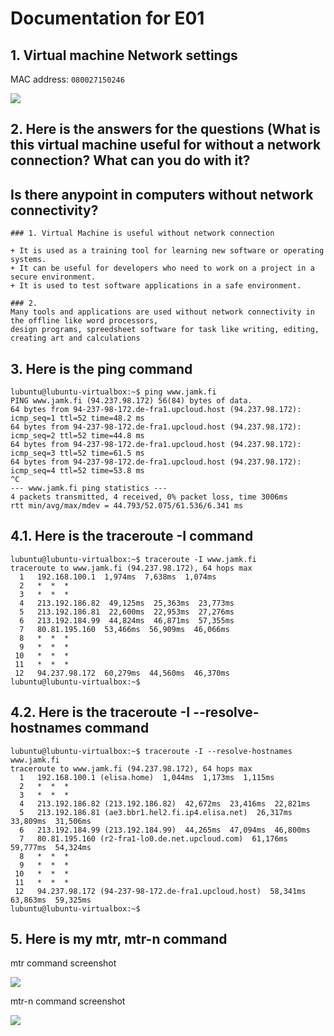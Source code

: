 # Documentation for E01


## 1. Virtual machine Network settings

MAC address: `080027150246`

![](/documentation/E01/Lubuntu1.JPG)

## 2. Here is the answers for the questions (What is this virtual machine useful for without a network connection? What can you do with it?
## Is there anypoint in computers without network connectivity?

```
### 1. Virtual Machine is useful without network connection

+ It is used as a training tool for learning new software or operating systems.
+ It can be useful for developers who need to work on a project in a secure environment.
+ It is used to test software applications in a safe environment.

### 2.  
Many tools and applications are used without network connectivity in the offline like word processors, 
design programs, spreedsheet software for task like writing, editing, creating art and calculations

```


## 3. Here is the ping command 

```
lubuntu@lubuntu-virtualbox:~$ ping www.jamk.fi
PING www.jamk.fi (94.237.98.172) 56(84) bytes of data.
64 bytes from 94-237-98-172.de-fra1.upcloud.host (94.237.98.172): icmp_seq=1 ttl=52 time=48.2 ms
64 bytes from 94-237-98-172.de-fra1.upcloud.host (94.237.98.172): icmp_seq=2 ttl=52 time=44.8 ms
64 bytes from 94-237-98-172.de-fra1.upcloud.host (94.237.98.172): icmp_seq=3 ttl=52 time=61.5 ms
64 bytes from 94-237-98-172.de-fra1.upcloud.host (94.237.98.172): icmp_seq=4 ttl=52 time=53.8 ms
^C
--- www.jamk.fi ping statistics ---
4 packets transmitted, 4 received, 0% packet loss, time 3006ms
rtt min/avg/max/mdev = 44.793/52.075/61.536/6.341 ms
```
## 4.1. Here is the traceroute -I command 

```
lubuntu@lubuntu-virtualbox:~$ traceroute -I www.jamk.fi
traceroute to www.jamk.fi (94.237.98.172), 64 hops max
  1   192.168.100.1  1,974ms  7,638ms  1,074ms 
  2   *  *  * 
  3   *  *  * 
  4   213.192.186.82  49,125ms  25,363ms  23,773ms 
  5   213.192.186.81  22,600ms  22,953ms  27,276ms 
  6   213.192.184.99  44,824ms  46,871ms  57,355ms 
  7   80.81.195.160  53,466ms  56,909ms  46,066ms 
  8   *  *  * 
  9   *  *  * 
 10   *  *  * 
 11   *  *  * 
 12   94.237.98.172  60,279ms  44,560ms  46,370ms 
lubuntu@lubuntu-virtualbox:~$ 

```
## 4.2. Here is the traceroute -I --resolve-hostnames command

```
lubuntu@lubuntu-virtualbox:~$ traceroute -I --resolve-hostnames www.jamk.fi 
traceroute to www.jamk.fi (94.237.98.172), 64 hops max
  1   192.168.100.1 (elisa.home)  1,044ms  1,173ms  1,115ms 
  2   *  *  * 
  3   *  *  * 
  4   213.192.186.82 (213.192.186.82)  42,672ms  23,416ms  22,821ms 
  5   213.192.186.81 (ae3.bbr1.hel2.fi.ip4.elisa.net)  26,317ms  33,809ms  31,506ms 
  6   213.192.184.99 (213.192.184.99)  44,265ms  47,094ms  46,800ms 
  7   80.81.195.160 (r2-fra1-lo0.de.net.upcloud.com)  61,176ms  59,777ms  54,324ms 
  8   *  *  * 
  9   *  *  * 
 10   *  *  * 
 11   *  *  * 
 12   94.237.98.172 (94-237-98-172.de-fra1.upcloud.host)  58,341ms  63,863ms  59,325ms 
lubuntu@lubuntu-virtualbox:~$ 

```
## 5. Here is my mtr, mtr-n command

mtr command screenshot

![](/documentation/E01/mtr.JPG)

mtr-n command screenshot

![](/documentation/E01/mtr-n.JPG)
